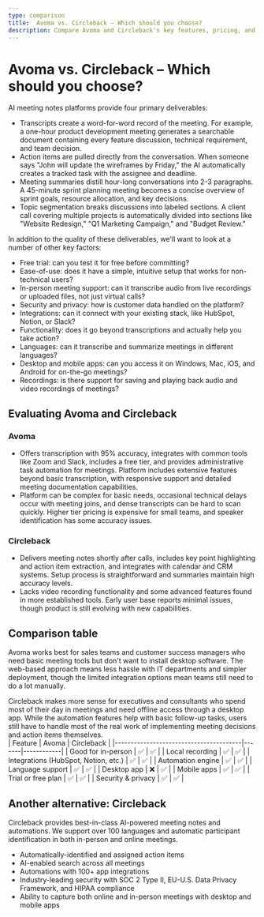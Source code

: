 ```yaml
---
type: comparison
title:  Avoma vs. Circleback – Which should you choose?
description: Compare Avoma and Circleback's key features, pricing, and capabilities to find the best meeting management and note-taking solution for your business needs.
---
```


# Avoma vs. Circleback – Which should you choose?  
AI meeting notes platforms provide four primary deliverables:  
  
* Transcripts create a word-for-word record of the meeting. For example, a one-hour product development meeting generates a searchable document containing every feature discussion, technical requirement, and team decision.  
* Action items are pulled directly from the conversation. When someone says "John will update the wireframes by Friday," the AI automatically creates a tracked task with the assignee and deadline.  
* Meeting summaries distill hour-long conversations into 2-3 paragraphs. A 45-minute sprint planning meeting becomes a concise overview of sprint goals, resource allocation, and key decisions.  
* Topic segmentation breaks discussions into labeled sections. A client call covering multiple projects is automatically divided into sections like "Website Redesign," "Q1 Marketing Campaign," and "Budget Review."  
  
In addition to the quality of these deliverables, we'll want to look at a number of other key factors:  
  
* Free trial: can you test it for free before committing?  
* Ease-of-use: does it have a simple, intuitive setup that works for non-technical users?  
* In-person meeting support: can it transcribe audio from live recordings or uploaded files, not just virtual calls?  
* Security and privacy: how is customer data handled on the platform?  
* Integrations: can it connect with your existing stack, like HubSpot, Notion, or Slack?  
* Functionality: does it go beyond transcriptions and actually help you take action?  
* Languages: can it transcribe and summarize meetings in different languages?  
* Desktop and mobile apps: can you access it on Windows, Mac, iOS, and Android for on-the-go meetings?  
* Recordings: is there support for saving and playing back audio and video recordings of meetings?    
## Evaluating Avoma and Circleback  
### Avoma
* Offers transcription with 95% accuracy, integrates with common tools like Zoom and Slack, includes a free tier, and provides administrative task automation for meetings. Platform includes extensive features beyond basic transcription, with responsive support and detailed meeting documentation capabilities.
* Platform can be complex for basic needs, occasional technical delays occur with meeting joins, and dense transcripts can be hard to scan quickly. Higher tier pricing is expensive for small teams, and speaker identification has some accuracy issues.

### Circleback
* Delivers meeting notes shortly after calls, includes key point highlighting and action item extraction, and integrates with calendar and CRM systems. Setup process is straightforward and summaries maintain high accuracy levels.
* Lacks video recording functionality and some advanced features found in more established tools. Early user base reports minimal issues, though product is still evolving with new capabilities.  
## Comparison table    
Avoma works best for sales teams and customer success managers who need basic meeting tools but don't want to install desktop software. The web-based approach means less hassle with IT departments and simpler deployment, though the limited integration options mean teams still need to do a lot manually.

Circleback makes more sense for executives and consultants who spend most of their day in meetings and need offline access through a desktop app. While the automation features help with basic follow-up tasks, users still have to handle most of the real work of implementing meeting decisions and action items themselves.  
| Feature                                | Avoma | Circleback |
|----------------------------------------|-------|------------|
| Good for in-person                     | ✅    | ✅         |
| Local recording                        | ✅    | ✅         |
| Integrations (HubSpot, Notion, etc.)   | ✅    | ✅         |
| Automation engine                      | ✅    | ✅         |
| Language support                       | ✅    | ✅         |
| Desktop app                            | ❌    | ✅         |
| Mobile apps                            | ✅    | ✅         |
| Trial or free plan                     | ✅    | ✅         |
| Security & privacy                     | ✅    | ✅         |  
## Another alternative: Circleback  
Circleback provides best-in-class AI-powered meeting notes and automations. We support over 100 languages and automatic participant identification in both in-person and online meetings.  
  
* Automatically-identified and assigned action items  
* AI-enabled search across all meetings  
* Automations with 100+ app integrations  
* Industry-leading security with SOC 2 Type II, EU-U.S. Data Privacy Framework, and HIPAA compliance  
* Ability to capture both online and in-person meetings with desktop and mobile apps  